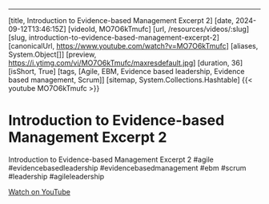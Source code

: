---
[title, Introduction to Evidence-based Management Excerpt 2] [date, 2024-09-12T13:46:15Z] [videoId, MO7O6kTmufc] [url, /resources/videos/:slug] [slug, introduction-to-evidence-based-management-excerpt-2] [canonicalUrl, https://www.youtube.com/watch?v=MO7O6kTmufc] [aliases, System.Object[]] [preview, https://i.ytimg.com/vi/MO7O6kTmufc/maxresdefault.jpg] [duration, 36] [isShort, True] [tags, [Agile, EBM, Evidence based leadership, Evidence based management, Scrum]] [sitemap, System.Collections.Hashtable]
{{< youtube MO7O6kTmufc >}}

# Introduction to Evidence-based Management Excerpt 2

Introduction to Evidence-based Management Excerpt 2 #agile #evidencebasedleadership #evidencebasedmanagement #ebm #scrum #leadership #agileleadership

[Watch on YouTube](https://www.youtube.com/watch?v=MO7O6kTmufc)
